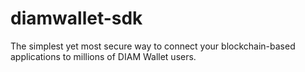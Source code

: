 # diamwallet-sdk
The simplest yet most secure way to connect your blockchain-based applications to millions of DIAM Wallet users.
